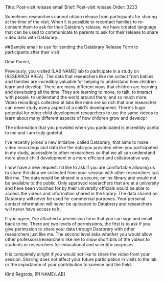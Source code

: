 Title: Post-visit release email
Brief: Post-visit release
Order: 3233

Sometimes researchers cannot obtain release from participants for sharing at the time of the visit. When it is possible to recontact families to re-consent them to ask for their Databrary release, we have created language that can be used to communicate to parents to ask for their release to share video data with Databrary.

##Sample email to use for sending the Databrary Release Form to participants after their visit

Dear Parent,

Previously, you visited [LAB NAME] lab to participate in a study on [RESEARCH AREA].
The data that researchers like me collect from babies and families are incredibly valuable for helping to understand how children learn and develop.
There are many different ways that children are learning and developing all the time.
They are learning to move, to talk, to interact with people, to understand the world around them, and so much more.
Video recordings collected at labs like mine are so rich that one researcher can never study every aspect of a child's development. 
There's huge potential for other child development researchers to use the same videos to learn about many different aspects of how children grow and develop!

The information that you provided when you participated is incredibly useful to me and I am truly grateful.

I’ve recently joined a new initiative, called Databrary, that aims to make video recordings and data like the data you provided when you participated in my study, accessible to other researchers so that we all can understand more about child development in a more efficient and collaborative way.

I now have a new request. I’d like to ask if you are comfortable allowing us to share the data we collected from your session with other researchers just like me. 
The data would be shared in a secure, online library and would not be available to the public. 
Only approved researchers that are at a university and have been vouched for by their university officials would be able to access the videos and information shared in the library. 
The data shared on Databrary will never be used for commercial purposes. 
Your personal contact information will never be uploaded to Databrary and researchers will never have access to it. 

If you agree, I’ve attached a permission form that you can sign and email back to me. 
There are two levels of permissions, the first is to ask if you give permission to share your data through Databrary with other researchers just like me. 
The second level asks whether you would allow other professors/researchers like me to show short bits of the videos to students or researchers for educational and scientific purposes. 

It is completely alright if you would not like to share the video from your session. 
Sharing does not affect your future participation in visits to the lab or the importance of your contribution to science and the field. 


Kind Regards,
[PI NAME/LAB]